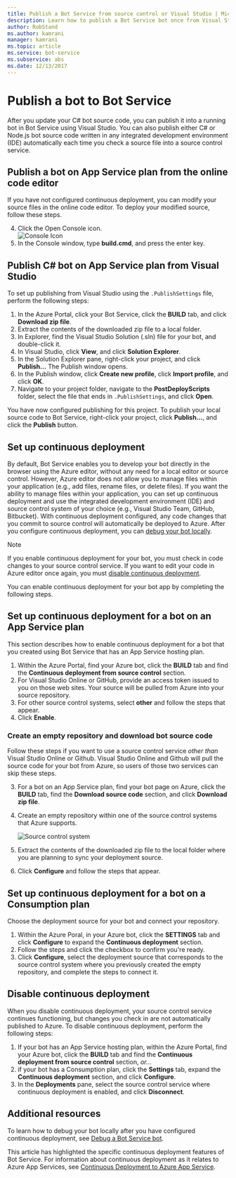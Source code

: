 ```yaml
---
title: Publish a Bot Service from source control or Visual Studio | Microsoft Docs
description: Learn how to publish a Bot Service bot once from Visual Studio or continuously from source control.
author: RobStand
ms.author: kamrani
manager: kamrani
ms.topic: article
ms.service: bot-service
ms.subservice: abs
ms.date: 12/13/2017
---
```


# Publish a bot to Bot Service

After you update your C# bot source code, you can publish it into a running bot in Bot Service using Visual Studio. You can also publish either C# or Node.js bot source code written in any integrated development environment (IDE) automatically each time you check a source file into a source control service.


## Publish a bot on App Service plan from the online code editor

If you have not configured continuous deployment, you can modify your source files in the online code editor. To deploy your modified source, follow these steps.

4. Click the Open Console icon.  
    ![Console Icon](~/media/azure-bot-service-console-icon.png)
2. In the Console window, type **build.cmd**, and press the enter key.


## Publish C# bot on App Service plan from Visual Studio 

To set up publishing from Visual Studio using the `.PublishSettings` file, perform the following steps:

1. In the Azure Portal, click your Bot Service, click the **BUILD** tab, and click **Download zip file**.
3. Extract the contents of the downloaded zip file to a local folder.
4. In Explorer, find the Visual Studio Solution (.sln) file for your bot, and double-click it.
4. In Visual Studio, click **View**, and click **Solution Explorer**.
5. In the Solution Explorer pane, right-click your project, and click **Publish...** The Publish window opens. 
6. In the Publish window, click **Create new profile**, click **Import profile**, and click **OK**.
7. Navigate to your project folder, navigate to the **PostDeployScripts** folder, select the file that ends in `.PublishSettings`, and click **Open**.

You have now configured publishing for this project. To publish your local source code to Bot Service, right-click your project, click **Publish...**, and click the **Publish** button. 

## Set up continuous deployment

By default, Bot Service enables you to develop your bot directly in the browser using the Azure editor, without any need for a local editor or source control. However, Azure editor does not allow you to manage files within your application (e.g., add files, rename files, or delete files). If you want the ability to manage files within your application, you can set up continuous deployment and use the integrated development environment (IDE) and source control system of your choice (e.g., Visual Studio Team, GitHub, Bitbucket). With continuous deployment configured, any code changes that you commit to source control will automatically be deployed to Azure. After you configure continuous deployment, you can [debug your bot locally](bot-service-debug-bot.md).

> [!NOTE]
> If you enable continuous deployment for your bot, you must check in code changes to your source control service. If you want to edit your code in Azure editor once again, 
> you must [disable continuous deployment](#disable-continuous-deployment).

You can enable continuous deployment for your bot app by completing the following steps.

## Set up continuous deployment for a bot on an App Service plan

This section describes how to enable continuous deployment for a bot that you created using Bot Service that has an App Service hosting plan.

1. Within the Azure Portal, find your Azure bot, click the **BUILD** tab and find the **Continuous deployment from source control** section.
2. For Visual Studio Online or GitHub, provide an access token issued to you on those web sites. Your source will be pulled from Azure into your source repository.
3. For other source control systems, select **other** and follow the steps that appear. 
3. Click **Enable**.  

### Create an empty repository and download bot source code

Follow these steps if you want to use a source control service *other than* Visual Studio Online or Github. Visual Studio Online and Github will pull the source code for your bot from Azure, so users of those two services can skip these steps.

3. For a bot on an App Service plan, find your bot page on Azure, click the **BUILD** tab, find the **Download source code** section, and click **Download zip file**.
1. Create an empty repository within one of the source control systems that Azure supports.

    ![Source control system](~/media/continuous-integration-sourcecontrolsystem.png)

3. Extract the contents of the downloaded zip file to the local folder where you are planning to sync your deployment source.
4. Click **Configure** and follow the steps that appear. 

## Set up continuous deployment for a bot on a Consumption plan 

Choose the deployment source for your bot and connect your repository. 

1. Within the Azure Poral, in your Azure bot, click the **SETTINGS** tab and click **Configure** to expand the **Continuous deployment** section.  
2. Follow the steps and click the checkbox to confirm you're ready. 
3. Click **Configure**, select the deployment source that corresponds to the source control system where you previously created the empty repository, and complete the steps to connect it.   


## Disable continuous deployment 

When you disable continuous deployment, your source control service continues functioning, but changes you check in are not automatically published to Azure. To disable continuous deployment, perform the following steps:

1. If your bot has an App Service hosting plan, within the Azure Portal, find your Azure bot, click the **BUILD** tab and find the **Continuous deployment from source control** section, *or...* 
2. if your bot has a Consumption plan, click the **Settings** tab, expand the **Continuous deployment** section, and click **Configure**.
3. In the **Deployments** pane, select the source control service where continuous deployment is enabled, and click **Disconnect**.  


## Additional resources

To learn how to debug your bot locally after you have configured continuous deployment, see 
[Debug a Bot Service bot](bot-service-debug-bot.md).

This article has highlighted the specific continuous deployment features of Bot Service. For information about continuous deployment as it relates to Azure App Services, see <a href="https://azure.microsoft.com/en-us/documentation/articles/app-service-continuous-deployment/" target="_blank">Continuous Deployment to Azure App Service</a>.
